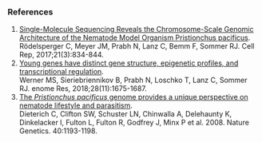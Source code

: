 
### References

1.  [Single-Molecule Sequencing Reveals the Chromosome-Scale Genomic Architecture of the Nematode Model Organism Pristionchus pacificus](http://europepmc.org/abstract/MED/29045848).\
    Rödelsperger C, Meyer JM, Prabh N, Lanz C, Bemm F, Sommer RJ. Cell Rep, 2017;21(3):834-844.
2.  [Young genes have distinct gene structure, epigenetic profiles, and transcriptional regulation](http://europepmc.org/abstract/MED/30232198).\
    Werner MS, Sieriebriennikov B, Prabh N, Loschko T, Lanz C, Sommer RJ. enome Res, 2018;28(11):1675-1687.
3.  [The *Pristionchus pacificus* genome provides a unique perspective on nematode lifestyle and  parasitism](http://europepmc.org/abstract/MED/18806794).\
    Dieterich C, Clifton SW, Schuster LN, Chinwalla A, Delehaunty K, Dinkelacker I, Fulton L, Fulton R, Godfrey J, Minx P et al. 2008. Nature Genetics. 40:1193-1198.

